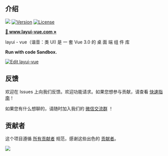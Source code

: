## 介绍

<p>  
  <a href="https://www.oscs1024.com/project/oscs/layui/layui-vue?ref=badge_small" alt="OSCS Status"><img src="https://www.oscs1024.com/platform/badge/layui/layui-vue.svg?size=small"/></a>
  <a href="https://www.npmjs.com/package/@layui/layui-vue"><img src="https://img.shields.io/npm/v/@layui/layui-vue.svg?sanitize=true" alt="Version"></a>
  <a href="https://www.npmjs.com/package/@layui/layui-vue"><img src="https://img.shields.io/npm/l/@layui/layui-vue.svg?sanitize=true" alt="License"></a>
</p> 

**[🔶 www.layui-vue.com »](http://www.layui-vue.com)**

layui - vue（谐音：类 UI) 是 一 套 Vue 3.0 的 桌 面 端 组 件 库

**Run with code Sandbox.**

[![Edit layui-vue](https://codesandbox.io/static/img/play-codesandbox.svg)](https://codesandbox.io/p/github/layui-vue/layui-vue-sample/master?file=%2FREADME.md&workspace=%257B%2522activeFilepath%2522%253A%2522%252FREADME.md%2522%252C%2522openFiles%2522%253A%255B%2522%252FREADME.md%2522%255D%252C%2522sidebarPanel%2522%253A%2522EXPLORER%2522%252C%2522gitSidebarPanel%2522%253A%2522COMMIT%2522%252C%2522spaces%2522%253A%257B%2522cle8a7l7d000x3n6jeerlli8c%2522%253A%257B%2522key%2522%253A%2522cle8a7l7d000x3n6jeerlli8c%2522%252C%2522name%2522%253A%2522Default%2522%252C%2522devtools%2522%253A%255B%257B%2522type%2522%253A%2522PREVIEW%2522%252C%2522taskId%2522%253A%2522dev%2522%252C%2522port%2522%253A3333%252C%2522key%2522%253A%2522cle8a7xfb008c3n6jhlbohe5r%2522%252C%2522isMinimized%2522%253Afalse%257D%252C%257B%2522type%2522%253A%2522TASK_LOG%2522%252C%2522taskId%2522%253A%2522dev%2522%252C%2522key%2522%253A%2522cle8a7vhi00683n6jlxod11l5%2522%252C%2522isMinimized%2522%253Afalse%257D%255D%257D%257D%252C%2522currentSpace%2522%253A%2522cle8a7l7d000x3)

## 反馈

欢迎在 Issues 上向我们反馈。欢迎功能请求。如果您想参与贡献，请查看 [快速指南](./CONTRIBUTING.md)！

如果您有什么想聊的，请随时加入我们的 [微信交流群](https://gitee.com/layui-vue/layui-vue/issues/I9F4T2) ！

## 贡献者

这个项目遵循 [所有贡献者](https://github.com/layui/layui-vue/graphs/contributors) 规范，感谢这些出色的 [贡献者](https://github.com/layui/layui-vue/graphs/contributors)。

<a href="https://github.com/layui/layui-vue/graphs/contributors">
  <img src="https://contrib.rocks/image?repo=layui/layui-vue" />
</a>
